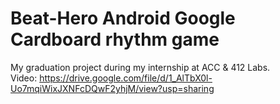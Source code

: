 # Beat-Hero Android Google Cardboard rhythm game
 My graduation project during my internship at ACC & 412 Labs.  
 Video: https://drive.google.com/file/d/1_AlTbX0l-Uo7mqiWixJXNFcDQwF2yhjM/view?usp=sharing

